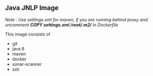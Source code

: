 ## Java JNLP Image
*Note : Use settings.xml for maven, if you are running behind proxy and uncomment **COPY settings.xml /root/.m2/** in Dockerfile*

This image consists of
* git
* java 8
* maven
* docker
* sonar-scanner
* ssh

